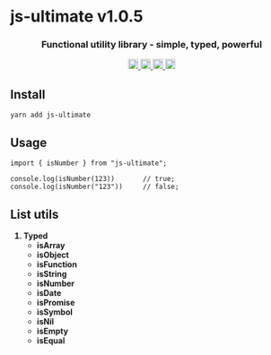 # js-ultimate v1.0.5

<div>
  <h3 align="center">
    Functional utility library - simple, typed, powerful
  </h3>
</div>

<p align="center">
  <a href="https://bundlephobia.com/package/js-ultimate">
    <img src="https://img.shields.io/bundlephobia/minzip/js-ultimate?label=minzipped" alt="bundle size" height="18">
  </a>
  <a href="https://www.npmjs.com/package/js-ultimate">
    <img src="https://img.shields.io/npm/dm/js-ultimate.svg" alt="npm downloads" height="18">
  </a>
  <a href="https://www.npmjs.com/package/js-ultimate">
    <img src="https://img.shields.io/npm/v/js-ultimate.svg" alt="npm version" height="18">
  </a>
  <a href="https://github.com/hoatepdev/js-ultimate">
    <img src="https://img.shields.io/npm/l/js-ultimate.svg" alt="MIT license" height="18">
  </a>
</p>

## Install

```
yarn add js-ultimate
```

## Usage

```
import { isNumber } from "js-ultimate";

console.log(isNumber(123))       // true;
console.log(isNumber("123"))     // false;

```

## List utils

<b>
  <ol>
    <li>Typed
      <ul>
        <li>isArray</li>
        <li>isObject</li>
        <li>isFunction</li>
        <li>isString</li>
        <li>isNumber</li>
        <li>isDate</li>
        <li>isPromise</li>
        <li>isSymbol</li>
        <li>isNil</li>
        <li>isEmpty</li>
        <li>isEqual</li>
      </ul>
    </li>
  </ol>
</b>
